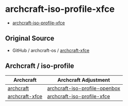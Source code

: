 # archcraft-iso-profile-xfce


* [archcraft-iso-profile-xfce](https://github.com/samwhelp/archcraft-iso-profile-xfce)


## Original Source

*  GitHub / archcraft-os / [archcraft-xfce](https://github.com/archcraft-os/archcraft-xfce)


## Archcraft / iso-profile

| Archcraft | Archcraft Adjustment |
| --- | --- |
| [archcraft](https://github.com/archcraft-os/archcraft) | [archcraft-iso-profile-openbox](https://github.com/samwhelp/archcraft-iso-profile-openbox) |
| [archcraft-xfce](https://github.com/archcraft-os/archcraft-xfce) | [archcraft-iso-profile-xfce](https://github.com/samwhelp/archcraft-iso-profile-xfce) |